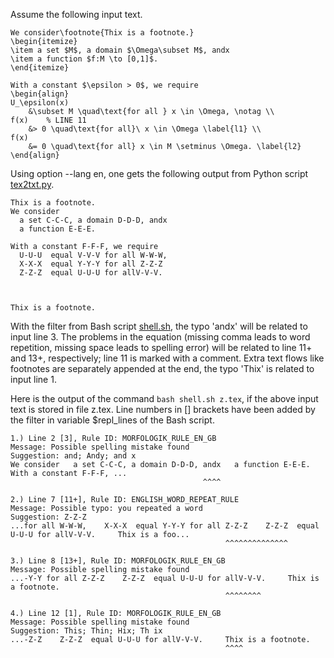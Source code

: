 Assume the following input text.
```
We consider\footnote{Thix is a footnote.}
\begin{itemize}
\item a set $M$, a domain $\Omega\subset M$, andx
\item a function $f:M \to [0,1]$.
\end{itemize}

With a constant $\epsilon > 0$, we require
\begin{align}
U_\epsilon(x)
    &\subset M \quad\text{for all } x \in \Omega, \notag \\
f(x)    % LINE 11
    &> 0 \quad\text{for all}\ x \in \Omega \label{l1} \\
f(x)
    &= 0 \quad\text{for all} x \in M \setminus \Omega. \label{l2}
\end{align}
```
Using option --lang en, one gets the following output from Python script
[tex2txt.py](tex2txt.py).
```
Thix is a footnote.
We consider
  a set C-C-C, a domain D-D-D, andx
  a function E-E-E.

With a constant F-F-F, we require
  U-U-U  equal V-V-V for all W-W-W, 
  X-X-X  equal Y-Y-Y for all Z-Z-Z 
  Z-Z-Z  equal U-U-U for allV-V-V. 



Thix is a footnote.
```
With the filter from Bash script [shell.sh](shell.sh), the typo 'andx'
will be related to input line 3.
The problems in the equation (missing comma leads to word repetition,
missing space leads to spelling error) will be related to line 11+ and 13+,
respectively; line 11 is marked with a comment.
Extra text flows like footnotes are separately appended at the end,
the typo 'Thix' is related to input line 1.

Here is the output of the command `bash shell.sh z.tex`, if the above input
text is stored in file z.tex.
Line numbers in \[\] brackets have been added by the filter in variable
\$repl\_lines of the Bash script.
```
1.) Line 2 [3], Rule ID: MORFOLOGIK_RULE_EN_GB
Message: Possible spelling mistake found
Suggestion: and; Andy; and x
We consider   a set C-C-C, a domain D-D-D, andx   a function E-E-E.  With a constant F-F-F, ...
                                           ^^^^                                             

2.) Line 7 [11+], Rule ID: ENGLISH_WORD_REPEAT_RULE
Message: Possible typo: you repeated a word
Suggestion: Z-Z-Z
...for all W-W-W,    X-X-X  equal Y-Y-Y for all Z-Z-Z    Z-Z-Z  equal U-U-U for allV-V-V.     Thix is a foo...
                                                ^^^^^^^^^^^^^^                                             

3.) Line 8 [13+], Rule ID: MORFOLOGIK_RULE_EN_GB
Message: Possible spelling mistake found
...-Y-Y for all Z-Z-Z    Z-Z-Z  equal U-U-U for allV-V-V.     Thix is a footnote. 
                                                ^^^^^^^^                          

4.) Line 12 [1], Rule ID: MORFOLOGIK_RULE_EN_GB
Message: Possible spelling mistake found
Suggestion: This; Thin; Hix; Th ix
...-Z-Z    Z-Z-Z  equal U-U-U for allV-V-V.     Thix is a footnote. 
                                                ^^^^                
```
